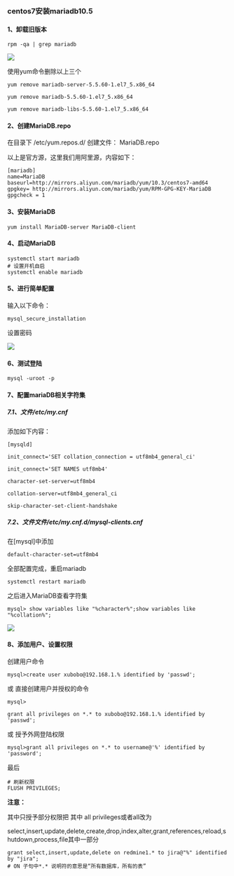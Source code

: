 ### centos7安装mariadb10.5

#### 1、卸载旧版本

```shell
rpm -qa | grep mariadb
```

![](https://mkdown-1256191338.cos.ap-beijing.myqcloud.com/20200828103823.png)

使用yum命令删除以上三个

```shell
yum remove mariadb-server-5.5.60-1.el7_5.x86_64
 
yum remove mariadb-5.5.60-1.el7_5.x86_64
 
yum remove mariadb-libs-5.5.60-1.el7_5.x86_64

```

#### 2、创建MariaDB.repo

在目录下 /etc/yum.repos.d/ 创建文件： MariaDB.repo

以上是官方源，这里我们用阿里源，内容如下：

```repo
[mariadb]
name=MariaDB
baseurl=http://mirrors.aliyun.com/mariadb/yum/10.3/centos7-amd64
gpgkey= http://mirrors.aliyun.com/mariadb/yum/RPM-GPG-KEY-MariaDB
gpgcheck = 1
```

#### 3、安装MariaDB

```shell
yum install MariaDB-server MariaDB-client

```

#### 4、启动MariaDB

```shell
systemctl start mariadb
# 设置开机自启
systemctl enable mariadb
```

#### 5、进行简单配置

输入以下命令：

```shell
mysql_secure_installation
```

设置密码

![](https://mkdown-1256191338.cos.ap-beijing.myqcloud.com/20200828104637.png)

#### 6、测试登陆

```shell
mysql -uroot -p
```

#### 7、配置mariaDB相关字符集

##### 7.1、文件/etc/my.cnf

添加如下内容：

```mysql
[mysqld]
 
init_connect='SET collation_connection = utf8mb4_general_ci'
 
init_connect='SET NAMES utf8mb4'
 
character-set-server=utf8mb4
 
collation-server=utf8mb4_general_ci
 
skip-character-set-client-handshake

```

##### 7.2、文件文件/etc/my.cnf.d/mysql-clients.cnf

在[mysql]中添加

```mysql
default-character-set=utf8mb4
```

全部配置完成，重启mariadb

```
systemctl restart mariadb
```

之后进入MariaDB查看字符集

```mysql
mysql> show variables like "%character%";show variables like "%collation%";
```

![](https://mkdown-1256191338.cos.ap-beijing.myqcloud.com/20200828111614.png)

#### 8、添加用户、设置权限

创建用户命令

```mysql
mysql>create user xubobo@192.168.1.% identified by 'passwd';
```

或 直接创建用户并授权的命令

```mysql
mysql>

grant all privileges on *.* to xubobo@192.168.1.% identified by 'passwd';

```

或 授予外网登陆权限

```mysql
mysql>grant all privileges on *.* to username@'%' identified by 'password';

```

最后

```mysql
# 刷新权限
FLUSH PRIVILEGES;
```

**注意：**

其中只授予部分权限把 其中 all privileges或者all改为

select,insert,update,delete,create,drop,index,alter,grant,references,reload,shutdown,process,file其中一部分

```mysql
grant select,insert,update,delete on redmine1.* to jira@"%" identified by "jira";
# ON 子句中*.* 说明符的意思是“所有数据库，所有的表”
```

